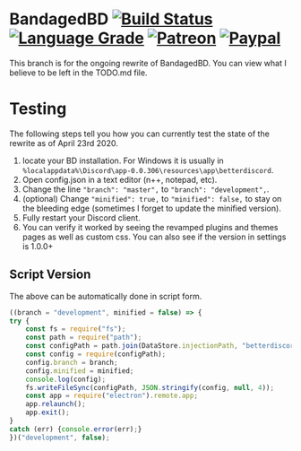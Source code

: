 # BandagedBD [![Build Status][travis-badge]][travis-link] [![Language Grade][lgtm-badge]][lgtm-link] [![Patreon][patreon-badge]][patreon-link] [![Paypal][paypal-badge]][paypal-link]

[patreon-badge]: https://img.shields.io/endpoint.svg?url=https%3A%2F%2Fshieldsio-patreon.herokuapp.com%2FZerebos&style=flat-square
[patreon-link]: https://patreon.com/Zerebos

[paypal-badge]: https://img.shields.io/badge/Paypal-Donate!-%2300457C.svg?logo=paypal&style=flat-square
[paypal-link]: https://paypal.me/ZackRauen

[lgtm-badge]: https://img.shields.io/lgtm/grade/javascript/g/rauenzi/BetterDiscordApp.svg?style=flat-square
[lgtm-link]: https://lgtm.com/projects/g/rauenzi/BetterDiscordApp/context:javascript

[travis-badge]: https://img.shields.io/travis/rauenzi/BetterDiscordApp.svg?&style=flat-square&branch=development
[travis-link]: https://travis-ci.org/rauenzi/BetterDiscordApp

This branch is for the ongoing rewrite of BandagedBD. You can view what I believe to be left in the TODO.md file.

# Testing

The following steps tell you how you can currently test the state of the rewrite as of April 23rd 2020.

1. locate your BD installation. For Windows it is usually in `%localappdata%\Discord\app-0.0.306\resources\app\betterdiscord`.
2. Open config.json in a text editor (n++, notepad, etc).
3. Change the line `"branch": "master",` to `"branch": "development",`.
4. (optional) Change `"minified": true,` to `"minified": false,` to stay on the bleeding edge (sometimes I forget to update the minified version).
5. Fully restart your Discord client.
6. You can verify it worked by seeing the revamped plugins and themes pages as well as custom css. You can also see if the version in settings is 1.0.0+

## Script Version

The above can be automatically done in script form.
```js
((branch = "development", minified = false) => {
try {
    const fs = require("fs");
    const path = require("path");
    const configPath = path.join(DataStore.injectionPath, "betterdiscord", "config.json");
    const config = require(configPath);
    config.branch = branch;
    config.minified = minified;
    console.log(config);
    fs.writeFileSync(configPath, JSON.stringify(config, null, 4));
    const app = require("electron").remote.app;
    app.relaunch();
    app.exit();
}
catch (err) {console.error(err);}
})("development", false);
